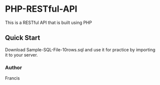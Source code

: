# PHP-RESTful-API
This is a RESTful API that is built using PHP
## Quick Start
Download Sample-SQL-File-10rows.sql and use it for practice by importing it to your server.
### Author
Francis 
